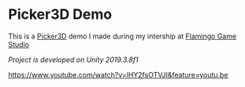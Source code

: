 # Picker3D Demo 
This is a [Picker3D](https://play.google.com/store/apps/details?id=com.ponyom.collect&hl=en) demo I made during my intership at [Flamingo Game Studio](https://www.flamingo.gs/en/homepage/)

 *Project is developed on Unity 2019.3.8f1* 
 
https://www.youtube.com/watch?v=lHY2fsOTVJI&feature=youtu.be
